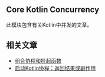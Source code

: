 ## Core Kotlin Concurrency

此模块包含有关Kotlin中并发的文章。

## 相关文章

+ [组合协程和挂起函数](docs/组合协程和挂起函数.md)
+ [启动Kotlin协程：返回结果或副作用](docs/启动Kotlin协程-结果或副作用.md)